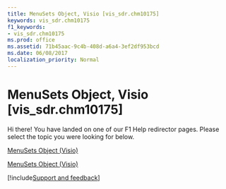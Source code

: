 ```yaml
---
title: MenuSets Object, Visio [vis_sdr.chm10175]
keywords: vis_sdr.chm10175
f1_keywords:
- vis_sdr.chm10175
ms.prod: office
ms.assetid: 71b45aac-9c4b-408d-a6a4-3ef2df953bcd
ms.date: 06/08/2017
localization_priority: Normal
---
```



# MenuSets Object, Visio [vis_sdr.chm10175]

Hi there! You have landed on one of our F1 Help redirector pages. Please select the topic you were looking for below.

[MenuSets Object (Visio)](https://msdn.microsoft.com/library/eda5d528-dbb1-741d-7c31-3ff2f999d5a2.aspx)

[MenuSets Object (Visio)](https://msdn.microsoft.com/library/6a49d679-abdb-2bd4-134b-c61ea3f196e8%28Office.15%29.aspx)

[!include[Support and feedback](~/includes/feedback-boilerplate.md)]